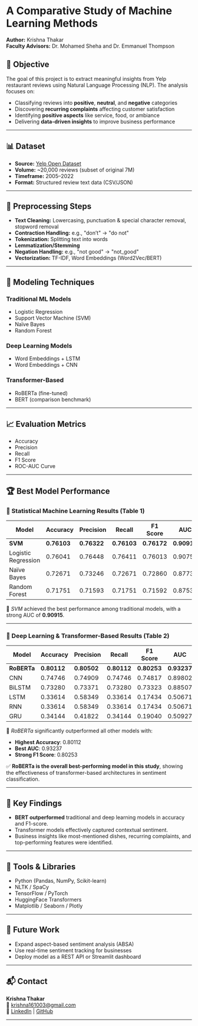 # A Comparative Study of Machine Learning Methods

**Author:** Krishna Thakar  
**Faculty Advisors:** Dr. Mohamed Sheha and Dr. Emmanuel Thompson

## 📌 Objective

The goal of this project is to extract meaningful insights from Yelp restaurant reviews using Natural Language Processing (NLP). The analysis focuses on:
- Classifying reviews into **positive**, **neutral**, and **negative** categories
- Discovering **recurring complaints** affecting customer satisfaction
- Identifying **positive aspects** like service, food, or ambiance
- Delivering **data-driven insights** to improve business performance

---

## 📊 Dataset

- **Source:** [Yelp Open Dataset](https://www.yelp.com/dataset)
- **Volume:** ~20,000 reviews (subset of original 7M)
- **Timeframe:** 2005–2022
- **Format:** Structured review text data (CSV/JSON)

---

## 🧹 Preprocessing Steps

- **Text Cleaning:** Lowercasing, punctuation & special character removal, stopword removal
- **Contraction Handling:** e.g., "don’t" → "do not"
- **Tokenization:** Splitting text into words
- **Lemmatization/Stemming**
- **Negation Handling:** e.g., "not good" → "not_good"
- **Vectorization:** TF-IDF, Word Embeddings (Word2Vec/BERT)

---

## 🧠 Modeling Techniques

### Traditional ML Models
- Logistic Regression
- Support Vector Machine (SVM)
- Naïve Bayes
- Random Forest

### Deep Learning Models
- Word Embeddings + LSTM
- Word Embeddings + CNN

### Transformer-Based
- RoBERTa (fine-tuned)
- BERT (comparison benchmark)

---

## 📈 Evaluation Metrics
- Accuracy
- Precision
- Recall
- F1 Score
- ROC-AUC Curve

---

## 🏆 Best Model Performance

### 🔢 Statistical Machine Learning Results (Table 1)
| Model               | Accuracy | Precision | Recall   | F1 Score | AUC     |
|--------------------|----------|-----------|----------|----------|---------|
| **SVM**            | **0.76103** | **0.76322**   | **0.76103**  | **0.76172**  | **0.90915** |
| Logistic Regression| 0.76041  | 0.76448   | 0.76411  | 0.76013  | 0.90757 |
| Naïve Bayes        | 0.72671  | 0.73246   | 0.72671  | 0.72860  | 0.87732 |
| Random Forest      | 0.71751  | 0.71593   | 0.71751  | 0.71592  | 0.87531 |

📌 *SVM* achieved the best performance among traditional models, with a strong AUC of **0.90915**.

---

### 🤖 Deep Learning & Transformer-Based Results (Table 2)
| Model      | Accuracy | Precision | Recall   | F1 Score | AUC     |
|------------|----------|-----------|----------|----------|---------|
| **RoBERTa**| **0.80112** | **0.80502** | **0.80112** | **0.80253** | **0.93237** |
| CNN        | 0.74746  | 0.74909   | 0.74746  | 0.74817  | 0.89802 |
| BiLSTM     | 0.73280  | 0.73371   | 0.73280  | 0.73323  | 0.88507 |
| LSTM       | 0.33614  | 0.58349   | 0.33614  | 0.17434  | 0.50671 |
| RNN        | 0.33614  | 0.58349   | 0.33614  | 0.17434  | 0.50671 |
| GRU        | 0.34144  | 0.41822   | 0.34144  | 0.19040  | 0.50927 |

🚀 *RoBERTa* significantly outperformed all other models with:
- **Highest Accuracy**: 0.80112
- **Best AUC**: 0.93237
- **Strong F1 Score**: 0.80253

✅ **RoBERTa is the overall best-performing model in this study**, showing the effectiveness of transformer-based architectures in sentiment classification.

---

## 🧠 Key Findings

- **BERT outperformed** traditional and deep learning models in accuracy and F1-score.
- Transformer models effectively captured contextual sentiment.
- Business insights like most-mentioned dishes, recurring complaints, and top-performing features were identified.

---

## 🧩 Tools & Libraries
- Python (Pandas, NumPy, Scikit-learn)
- NLTK / SpaCy
- TensorFlow / PyTorch
- HuggingFace Transformers
- Matplotlib / Seaborn / Plotly

---

## 📍 Future Work
- Expand aspect-based sentiment analysis (ABSA)
- Use real-time sentiment tracking for businesses
- Deploy model as a REST API or Streamlit dashboard

---

## 📬 Contact
**Krishna Thakar**  
📧 krishna161003@gmail.com  
🔗 [LinkedIn](https://www.linkedin.com/in/krsnathkr/) | [GitHub](https://github.com/krsnathkr)  

---